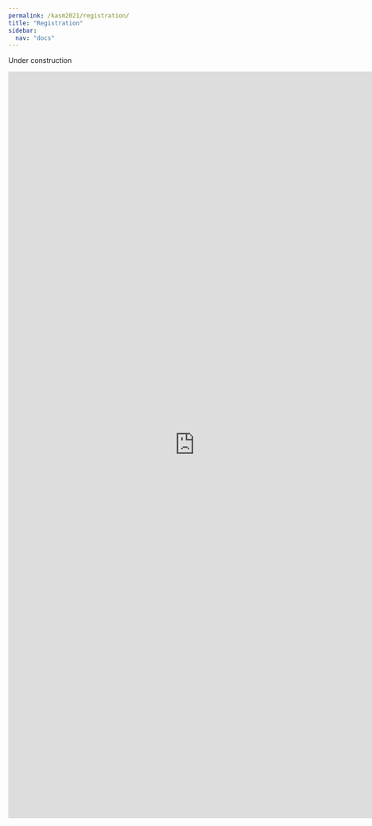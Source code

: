 ```yaml
---
permalink: /kasm2021/registration/
title: "Registration"
sidebar:
  nav: "docs"
---
```


Under construction

<iframe src="https://docs.google.com/forms/d/e/1FAIpQLSemppGHwaMDgvTj4M2MPKjAam958HoiS_SJIxm4gfJ2yMB96w/viewform?embedded=true" width="750" height="1500" frameborder="0" marginheight="0" marginwidth="0">Loading…</iframe>